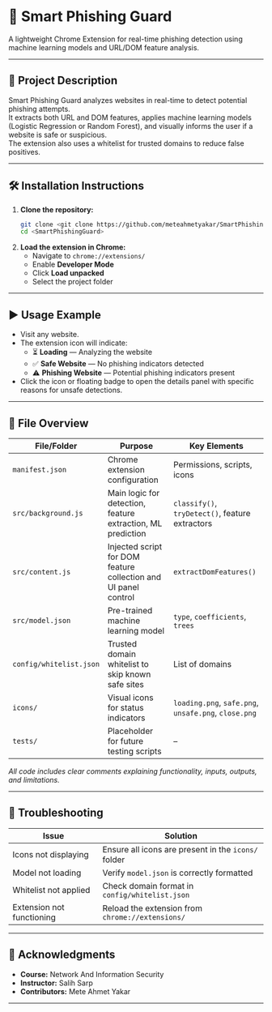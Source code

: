 # 📌 Smart Phishing Guard

A lightweight Chrome Extension for real-time phishing detection using machine learning models and URL/DOM feature analysis.

---

## 📖 Project Description

Smart Phishing Guard analyzes websites in real-time to detect potential phishing attempts.  
It extracts both URL and DOM features, applies machine learning models (Logistic Regression or Random Forest), and visually informs the user if a website is safe or suspicious.  
The extension also uses a whitelist for trusted domains to reduce false positives.

---

## 🛠️ Installation Instructions

1. **Clone the repository:**
   ```bash
   git clone <git clone https://github.com/meteahmetyakar/SmartPhishingGuard.git>
   cd <SmartPhishingGuard>
2. **Load the extension in Chrome:**
   * Navigate to `chrome://extensions/`
   * Enable **Developer Mode**
   * Click **Load unpacked**
   * Select the project folder

---

## ▶️ Usage Example

- Visit any website.  
- The extension icon will indicate:  
  - ⏳ **Loading** — Analyzing the website  
  - ✅ **Safe Website** — No phishing indicators detected  
  - ⚠️ **Phishing Website** — Potential phishing indicators present  
- Click the icon or floating badge to open the details panel with specific reasons for unsafe detections.

---

## 📂 File Overview

| File/Folder             | Purpose                                                        | Key Elements                                         |
|-------------------------|----------------------------------------------------------------|------------------------------------------------------|
| `manifest.json`         | Chrome extension configuration                                 | Permissions, scripts, icons                          |
| `src/background.js`     | Main logic for detection, feature extraction, ML prediction    | `classify()`, `tryDetect()`, feature extractors      |
| `src/content.js`        | Injected script for DOM feature collection and UI panel control| `extractDomFeatures()`                               |
| `src/model.json`        | Pre-trained machine learning model                             | `type`, `coefficients`, `trees`                      |
| `config/whitelist.json` | Trusted domain whitelist to skip known safe sites              | List of domains                                      |
| `icons/`                | Visual icons for status indicators                             | `loading.png`, `safe.png`, `unsafe.png`, `close.png` |
| `tests/`                | Placeholder for future testing scripts                         | –                                                    |

_All code includes clear comments explaining functionality, inputs, outputs, and limitations._

---

## 🧩 Troubleshooting

| Issue                     | Solution                                                     |
|---------------------------|--------------------------------------------------------------|
| Icons not displaying      | Ensure all icons are present in the `icons/` folder          |
| Model not loading         | Verify `model.json` is correctly formatted                   |
| Whitelist not applied     | Check domain format in `config/whitelist.json`               |
| Extension not functioning | Reload the extension from `chrome://extensions/`             |

---

## 🤝 Acknowledgments

- **Course:** Network And Information Security
- **Instructor:** Salih Sarp  
- **Contributors:** Mete Ahmet Yakar  

--- 
